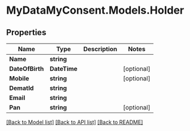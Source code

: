 # MyDataMyConsent.Models.Holder

## Properties

Name | Type | Description | Notes
------------ | ------------- | ------------- | -------------
**Name** | **string** |  | 
**DateOfBirth** | **DateTime** |  | [optional] 
**Mobile** | **string** |  | [optional] 
**DematId** | **string** |  | 
**Email** | **string** |  | 
**Pan** | **string** |  | [optional] 

[[Back to Model list]](../README.md#documentation-for-models) [[Back to API list]](../README.md#documentation-for-api-endpoints) [[Back to README]](../README.md)


